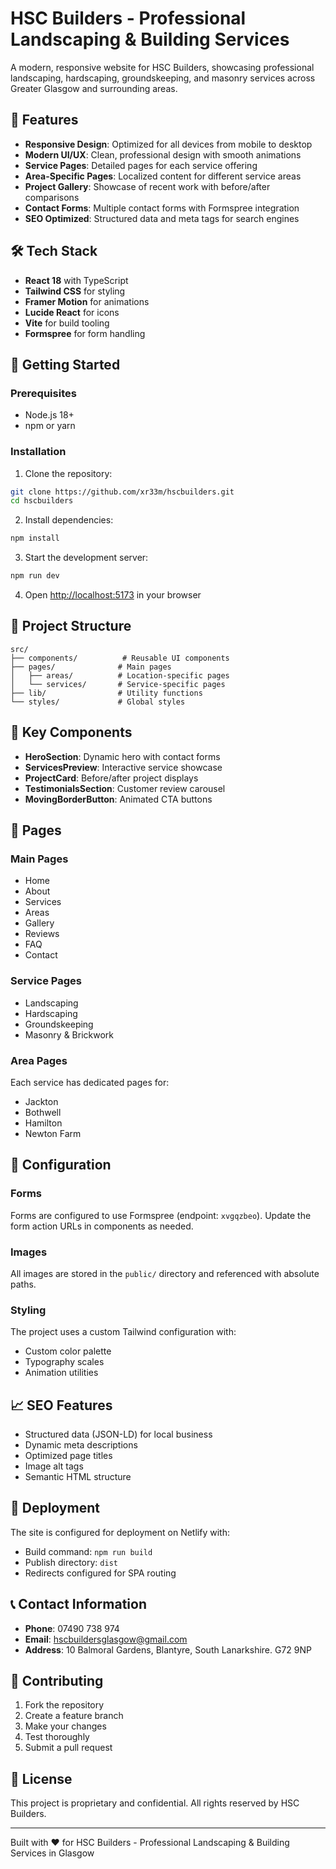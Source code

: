 # HSC Builders - Professional Landscaping & Building Services

A modern, responsive website for HSC Builders, showcasing professional landscaping, hardscaping, groundskeeping, and masonry services across Greater Glasgow and surrounding areas.

## 🌟 Features

- **Responsive Design**: Optimized for all devices from mobile to desktop
- **Modern UI/UX**: Clean, professional design with smooth animations
- **Service Pages**: Detailed pages for each service offering
- **Area-Specific Pages**: Localized content for different service areas
- **Project Gallery**: Showcase of recent work with before/after comparisons
- **Contact Forms**: Multiple contact forms with Formspree integration
- **SEO Optimized**: Structured data and meta tags for search engines

## 🛠️ Tech Stack

- **React 18** with TypeScript
- **Tailwind CSS** for styling
- **Framer Motion** for animations
- **Lucide React** for icons
- **Vite** for build tooling
- **Formspree** for form handling

## 🚀 Getting Started

### Prerequisites

- Node.js 18+ 
- npm or yarn

### Installation

1. Clone the repository:
```bash
git clone https://github.com/xr33m/hscbuilders.git
cd hscbuilders
```

2. Install dependencies:
```bash
npm install
```

3. Start the development server:
```bash
npm run dev
```

4. Open [http://localhost:5173](http://localhost:5173) in your browser

## 📁 Project Structure

```
src/
├── components/          # Reusable UI components
├── pages/              # Main pages
│   ├── areas/          # Location-specific pages
│   └── services/       # Service-specific pages
├── lib/                # Utility functions
└── styles/             # Global styles
```

## 🎨 Key Components

- **HeroSection**: Dynamic hero with contact forms
- **ServicesPreview**: Interactive service showcase
- **ProjectCard**: Before/after project displays
- **TestimonialsSection**: Customer review carousel
- **MovingBorderButton**: Animated CTA buttons

## 📱 Pages

### Main Pages
- Home
- About
- Services
- Areas
- Gallery
- Reviews
- FAQ
- Contact

### Service Pages
- Landscaping
- Hardscaping
- Groundskeeping
- Masonry & Brickwork

### Area Pages
Each service has dedicated pages for:
- Jackton
- Bothwell
- Hamilton
- Newton Farm

## 🔧 Configuration

### Forms
Forms are configured to use Formspree (endpoint: `xvgqzbeo`). Update the form action URLs in components as needed.

### Images
All images are stored in the `public/` directory and referenced with absolute paths.

### Styling
The project uses a custom Tailwind configuration with:
- Custom color palette
- Typography scales
- Animation utilities

## 📈 SEO Features

- Structured data (JSON-LD) for local business
- Dynamic meta descriptions
- Optimized page titles
- Image alt tags
- Semantic HTML structure

## 🚀 Deployment

The site is configured for deployment on Netlify with:
- Build command: `npm run build`
- Publish directory: `dist`
- Redirects configured for SPA routing

## 📞 Contact Information

- **Phone**: 07490 738 974
- **Email**: hscbuildersglasgow@gmail.com
- **Address**: 10 Balmoral Gardens, Blantyre, South Lanarkshire. G72 9NP

## 🤝 Contributing

1. Fork the repository
2. Create a feature branch
3. Make your changes
4. Test thoroughly
5. Submit a pull request

## 📄 License

This project is proprietary and confidential. All rights reserved by HSC Builders.

---

Built with ❤️ for HSC Builders - Professional Landscaping & Building Services in Glasgow